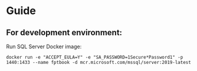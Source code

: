 
# Guide

## For development environment:
Run SQL Server Docker image:
```
docker run -e "ACCEPT_EULA=Y" -e "SA_PASSWORD=1Secure*Password1" -p 1440:1433 --name fptbook -d mcr.microsoft.com/mssql/server:2019-latest
```